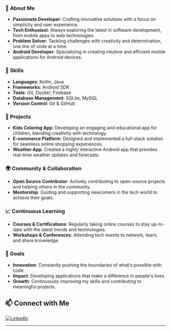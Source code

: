 
### 🌟 **About Me**
- **Passionate Developer**: Crafting innovative solutions with a focus on simplicity and user experience.
- **Tech Enthusiast**: Always exploring the latest in software development, from mobile apps to web technologies.
- **Problem Solver**: Tackling challenges with creativity and determination, one line of code at a time.
- **Android Developer**: Specializing in creating intuitive and efficient mobile applications for Android devices.

### 🔧 **Skills**
- **Languages**: Kotlin, Java
- **Frameworks**: Android SDK
- **Tools**: Git, Docker,  Firebase
- **Database Management**: SQLite, MySQL
- **Version Control**: Git & GitHub

### 🚀 **Projects**
- **Kids Coloring App**: Developing an engaging and educational app for children, blending creativity with technology.
- **E-commerce Platform**: Designed and implemented a full-stack solution for seamless online shopping experiences.
- **Weather App**: Created a highly interactive Android app that provides real-time weather updates and forecasts.

### 🌍 **Community & Collaboration**
- **Open Source Contributor**: Actively contributing to open-source projects and helping others in the community.
- **Mentorship**: Guiding and supporting newcomers in the tech world to achieve their goals.

### 📈 **Continuous Learning**
- **Courses & Certifications**: Regularly taking online courses to stay up-to-date with the latest trends and technologies.
- **Workshops & Conferences**: Attending tech events to network, learn, and share knowledge.

### 🎯 **Goals**
- **Innovation**: Constantly pushing the boundaries of what's possible with code.
- **Impact**: Developing applications that make a difference in people's lives.
- **Growth**: Continuously improving my skills and contributing to meaningful projects.

## 📫 Connect with Me

  [![LinkedIn](https://img.shields.io/badge/LinkedIn-%230077B5.svg?style=for-the-badge&logo=linkedin&logoColor=white)](https://in.linkedin.com/in/aman-sodagar-0b344723a?trk=people-guest_people_search-card)


---


